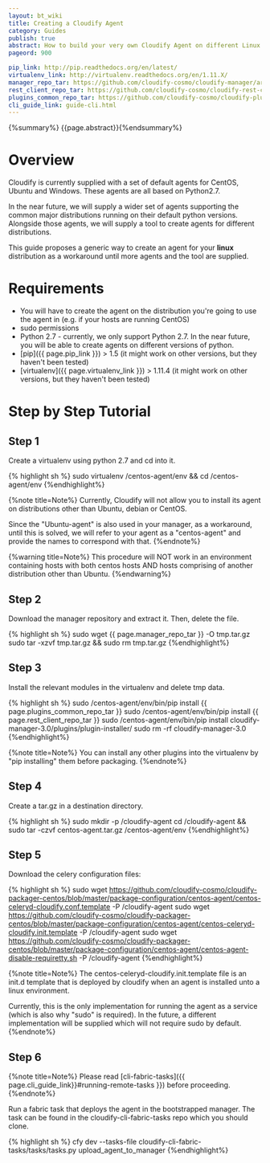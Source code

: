 ```yaml
---
layout: bt_wiki
title: Creating a Cloudify Agent
category: Guides
publish: true
abstract: How to build your very own Cloudify Agent on different Linux distributions
pageord: 900

pip_link: http://pip.readthedocs.org/en/latest/
virtualenv_link: http://virtualenv.readthedocs.org/en/1.11.X/
manager_repo_tar: https://github.com/cloudify-cosmo/cloudify-manager/archive/3.0.tar.gz
rest_client_repo_tar: https://github.com/cloudify-cosmo/cloudify-rest-client/archive/3.0.tar.gz
plugins_common_repo_tar: https://github.com/cloudify-cosmo/cloudify-plugins-common/archive/3.0.tar.gz
cli_guide_link: guide-cli.html
---
```

{%summary%} {{page.abstract}}{%endsummary%}

# Overview

Cloudify is currently supplied with a set of default agents for CentOS, Ubuntu and Windows. These agents are all based on Python2.7.

In the near future, we will supply a wider set of agents supporting the common major distributions running on their default python versions.
Alongside those agents, we will supply a tool to create agents for different distributions.

This guide proposes a generic way to create an agent for your **linux** distribution as a workaround until more agents and the tool are supplied.

# Requirements

- You will have to create the agent on the distribution you're going to use the agent in (e.g. if your hosts are running CentOS)
- sudo permissions
- Python 2.7 - currently, we only support Python 2.7. In the near future, you will be able to create agents on different versions of python.
- [pip]({{ page.pip_link }}) > 1.5 (it might work on other versions, but they haven't been tested)
- [virtualenv]({{ page.virtualenv_link }}) > 1.11.4 (it might work on other versions, but they haven't been tested)

# Step by Step Tutorial

## Step 1

Create a virtualenv using python 2.7 and cd into it.

{% highlight sh %}
sudo virtualenv /centos-agent/env && cd /centos-agent/env
{%endhighlight%}

{%note title=Note%}
Currently, Cloudify will not allow you to install its agent on distributions other than Ubuntu, debian or CentOS.

Since the "Ubuntu-agent" is also used in your manager, as a workaround, until this is solved, we will refer to your agent as a "centos-agent" and provide the names to correspond with that.
{%endnote%}

{%warning title=Note%}
This procedure will NOT work in an environment containing hosts with both centos hosts AND hosts comprising of another distribution other than Ubuntu.
{%endwarning%}

## Step 2

Download the manager repository and extract it. Then, delete the file.

{% highlight sh %}
sudo wget {{ page.manager_repo_tar }} -O tmp.tar.gz
sudo tar -xzvf tmp.tar.gz && sudo rm tmp.tar.gz
{%endhighlight%}

## Step 3

Install the relevant modules in the virtualenv and delete tmp data.

{% highlight sh %}
sudo /centos-agent/env/bin/pip install {{ page.plugins_common_repo_tar }}
sudo /centos-agent/env/bin/pip install {{ page.rest_client_repo_tar }}
sudo /centos-agent/env/bin/pip install cloudify-manager-3.0/plugins/plugin-installer/
sudo rm -rf cloudify-manager-3.0
{%endhighlight%}

{%note title=Note%}
You can install any other plugins into the virtualenv by "pip installing" them before packaging.
{%endnote%}

## Step 4

Create a tar.gz in a destination directory.

{% highlight sh %}
sudo mkdir -p /cloudify-agent
cd /cloudify-agent && sudo tar -czvf centos-agent.tar.gz /centos-agent/env
{%endhighlight%}

## Step 5

Download the celery configuration files:

{% highlight sh %}
sudo wget https://github.com/cloudify-cosmo/cloudify-packager-centos/blob/master/package-configuration/centos-agent/centos-celeryd-cloudify.conf.template -P /cloudify-agent
sudo wget https://github.com/cloudify-cosmo/cloudify-packager-centos/blob/master/package-configuration/centos-agent/centos-celeryd-cloudify.init.template -P /cloudify-agent
sudo wget https://github.com/cloudify-cosmo/cloudify-packager-centos/blob/master/package-configuration/centos-agent/centos-agent-disable-requiretty.sh -P /cloudify-agent
{%endhighlight%}

{%note title=Note%}
The centos-celeryd-cloudify.init.template file is an init.d template that is deployed by cloudify when an agent is installed unto a linux environment.

Currently, this is the only implementation for running the agent as a service (which is also why "sudo" is required). In the future, a different implementation will be supplied which will not require sudo by default.
{%endnote%}

## Step 6

{%note title=Note%}
Please read [cli-fabric-tasks]({{ page.cli_guide_link}}#running-remote-tasks }}) before proceeding.
{%endnote%}

Run a fabric task that deploys the agent in the bootstrapped manager.
The task can be found in the cloudify-cli-fabric-tasks repo which you should clone.

{% highlight sh %}
cfy dev --tasks-file cloudify-cli-fabric-tasks/tasks/tasks.py upload_agent_to_manager
{%endhighlight%}
